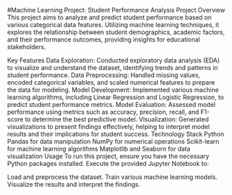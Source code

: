 #Machine Learning Project: Student Performance Analysis
Project Overview
This project aims to analyze and predict student performance based on various categorical data features. Utilizing machine learning techniques, it explores the relationship between student demographics, academic factors, and their performance outcomes, providing insights for educational stakeholders.

Key Features
Data Exploration: Conducted exploratory data analysis (EDA) to visualize and understand the dataset, identifying trends and patterns in student performance.
Data Preprocessing: Handled missing values, encoded categorical variables, and scaled numerical features to prepare the data for modeling.
Model Development: Implemented various machine learning algorithms, including Linear Regression and Logistic Regression, to predict student performance metrics.
Model Evaluation: Assessed model performance using metrics such as accuracy, precision, recall, and F1-score to determine the best predictive model.
Visualization: Generated visualizations to present findings effectively, helping to interpret model results and their implications for student success.
Technology Stack
Python
Pandas for data manipulation
NumPy for numerical operations
Scikit-learn for machine learning algorithms
Matplotlib and Seaborn for data visualization
Usage
To run this project, ensure you have the necessary Python packages installed. Execute the provided Jupyter Notebook to:

Load and preprocess the dataset.
Train various machine learning models.
Visualize the results and interpret the findings.
